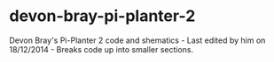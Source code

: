 # devon-bray-pi-planter-2
Devon Bray's Pi-Planter 2 code and shematics - Last edited by him on 18/12/2014 - Breaks code up into smaller sections.

